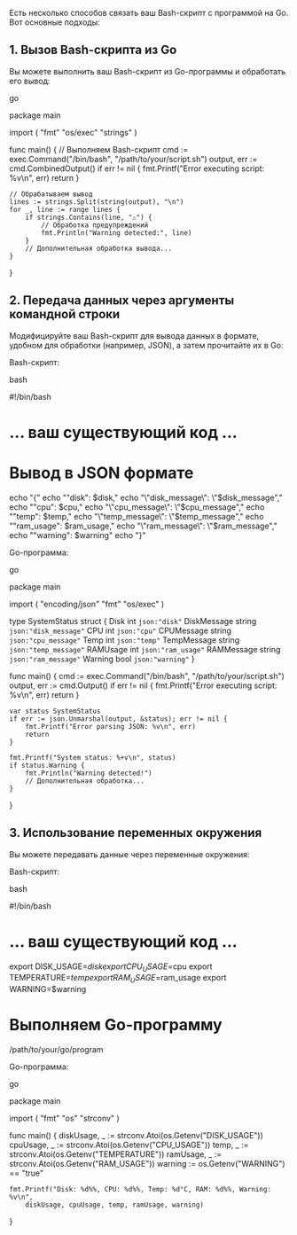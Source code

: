 Есть несколько способов связать ваш Bash-скрипт с программой на Go. Вот основные подходы:

## 1. Вызов Bash-скрипта из Go

Вы можете выполнить ваш Bash-скрипт из Go-программы и обработать его вывод:

go

package main

import (
	"fmt"
	"os/exec"
	"strings"
)

func main() {
	// Выполняем Bash-скрипт
	cmd := exec.Command("/bin/bash", "/path/to/your/script.sh")
	output, err := cmd.CombinedOutput()
	if err != nil {
		fmt.Printf("Error executing script: %v\n", err)
		return
	}

	// Обрабатываем вывод
	lines := strings.Split(string(output), "\n")
	for _, line := range lines {
		if strings.Contains(line, "⚠️") {
			// Обработка предупреждений
			fmt.Println("Warning detected:", line)
		}
		// Дополнительная обработка вывода...
	}
}

## 2. Передача данных через аргументы командной строки

Модифицируйте ваш Bash-скрипт для вывода данных в формате, удобном для обработки (например, JSON), а затем прочитайте их в Go:

Bash-скрипт:

bash

#!/bin/bash

# ... ваш существующий код ...

# Вывод в JSON формате
echo "{"
echo "\"disk\": $disk,"
echo "\"disk_message\": \"$disk_message\","
echo "\"cpu\": $cpu,"
echo "\"cpu_message\": \"$cpu_message\","
echo "\"temp\": $temp,"
echo "\"temp_message\": \"$temp_message\","
echo "\"ram_usage\": $ram_usage,"
echo "\"ram_message\": \"$ram_message\","
echo "\"warning\": $warning"
echo "}"

Go-программа:

go

package main

import (
	"encoding/json"
	"fmt"
	"os/exec"
)

type SystemStatus struct {
	Disk        int    `json:"disk"`
	DiskMessage string `json:"disk_message"`
	CPU         int    `json:"cpu"`
	CPUMessage  string `json:"cpu_message"`
	Temp        int    `json:"temp"`
	TempMessage string `json:"temp_message"`
	RAMUsage    int    `json:"ram_usage"`
	RAMMessage  string `json:"ram_message"`
	Warning     bool   `json:"warning"`
}

func main() {
	cmd := exec.Command("/bin/bash", "/path/to/your/script.sh")
	output, err := cmd.Output()
	if err != nil {
		fmt.Printf("Error executing script: %v\n", err)
		return
	}

	var status SystemStatus
	if err := json.Unmarshal(output, &status); err != nil {
		fmt.Printf("Error parsing JSON: %v\n", err)
		return
	}

	fmt.Printf("System status: %+v\n", status)
	if status.Warning {
		fmt.Println("Warning detected!")
		// Дополнительная обработка...
	}
}

## 3. Использование переменных окружения

Вы можете передавать данные через переменные окружения:

Bash-скрипт:

bash

#!/bin/bash

# ... ваш существующий код ...

export DISK_USAGE=$disk
export CPU_USAGE=$cpu
export TEMPERATURE=$temp
export RAM_USAGE=$ram_usage
export WARNING=$warning

# Выполняем Go-программу
/path/to/your/go/program

Go-программа:

go

package main

import (
	"fmt"
	"os"
	"strconv"
)

func main() {
	diskUsage, _ := strconv.Atoi(os.Getenv("DISK_USAGE"))
	cpuUsage, _ := strconv.Atoi(os.Getenv("CPU_USAGE"))
	temp, _ := strconv.Atoi(os.Getenv("TEMPERATURE"))
	ramUsage, _ := strconv.Atoi(os.Getenv("RAM_USAGE"))
	warning := os.Getenv("WARNING") == "true"

	fmt.Printf("Disk: %d%%, CPU: %d%%, Temp: %d°C, RAM: %d%%, Warning: %v\n",
		diskUsage, cpuUsage, temp, ramUsage, warning)
}